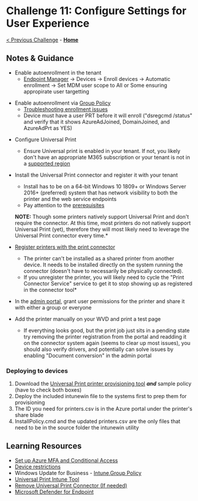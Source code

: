 # Challenge 11: Configure Settings for User Experience

[< Previous Challenge](./10-Monitor-Manage-Performance-Health.md) - **[Home](./README.md)**

## Notes & Guidance

* Enable autoenrollment in the tenant
    - [Endpoint Manager](https://endpoint.microsoft.com) -> Devices -> Enroll devices -> Automatic enrollment -> Set MDM user scope to All or Some ensuring appropirate user targetting
    
- Enable autoenrollment via [Group Policy](https://docs.microsoft.com/en-us/windows/client-management/mdm/enroll-a-windows-10-device-automatically-using-group-policy)
    - [Troubleshooting enrollment issues](https://docs.microsoft.com/en-us/troubleshoot/mem/intune/troubleshoot-windows-auto-enrollment)
    - Device must have a user PRT before it will enroll ("dsregcmd /status" and verify that it shows AzureAdJoined, DomainJoined, and AzureAdPrt as YES)  

* Configure Universal Print
    - Ensure Universal print is enabled in your tenant. If not, you likely don't have an appropriate M365 subscription or your tenant is not in a [supported region](https://docs.microsoft.com/en-us/universal-print/fundamentals/universal-print-license#list-of-regions-where-universal-print-is-available)

* Install the Universal Print connector and register it with your tenant
    * Install has to be on a 64-bit Windows 10 1809+ or Windows Server 2016+ (preferred) system that has network visibility to both the printer and the web service endpoints
    * Pay attention to the [prerequisites](https://docs.microsoft.com/en-us/universal-print/fundamentals/universal-print-connector-installation)
   
   **NOTE:** Though some printers natively support Universal Print and don't require the connector.  At this time, most printers do not natively support Universal Print (yet), therefore they will most likely need to leverage the Universal Print connector every time.*

* [Register printers with the print connector](https://docs.microsoft.com/en-us/universal-print/fundamentals/universal-print-connector-printer-registration)
    * The printer can't be installed as a shared printer from another device.  It needs to be installed directly on the system running the connector (doesn't have to necessarily be physically connected).
    * If you unregister the printer, you will likely need to cycle the "Print Connector Service" service to get it to stop showing up as registered in the connector tool*

* In the [admin portal](https://portal.azure.com/#blade/Universal_Print/MainMenuBlade/Printers), grant user permissions for the printer and share it with either a group or everyone

* Add the printer manually on your WVD and print a test page
    * If everything looks good, but the print job just sits in a pending state try removing the printer registration from the portal and readding it on the connector system again (seems to clear up most issues), you should also verify drivers, and potentially can solve issues by enabling "Document conversion" in the admin portal

### Deploying to devices

1. Download the [Universal Print printer provisioning tool](https://www.microsoft.com/en-us/download/details.aspx?id=101453) ***and*** sample policy (have to check both boxes)
1. Deploy the included intunewin file to the systems first to prep them for provisioning
1. The ID you need for printers.csv is in the Azure portal under the printer's share blade
1. InstallPolicy.cmd and the updated printers.csv are the only files that need to be in the source folder the intunewin utility

## Learning Resources

- [Set up Azure MFA and Conditional Access](https://docs.microsoft.com/en-us/azure/virtual-desktop/set-up-mfa)
- [Device restrictions](https://docs.microsoft.com/en-us/mem/intune/configuration/device-restrictions-windows-10)
- Windows Update for Business - [Intune](https://docs.microsoft.com/en-us/windows/deployment/update/deploy-updates-intune),[Group Policy](https://docs.microsoft.com/en-us/windows/deployment/update/waas-wufb-group-policy)
- [Universal Print Intune Tool](https://docs.microsoft.com/en-us/universal-print/fundamentals/universal-print-intune-tool)
- [Remove Universal Print Connector (If needed)](https://docs.microsoft.com/en-us/universal-print/fundamentals/universal-print-remove-connector-howto)
- [Microsoft Defender for Endpoint](https://docs.microsoft.com/en-us/mem/configmgr/protect/deploy-use/defender-advanced-threat-protection#bkmk_any_os)
